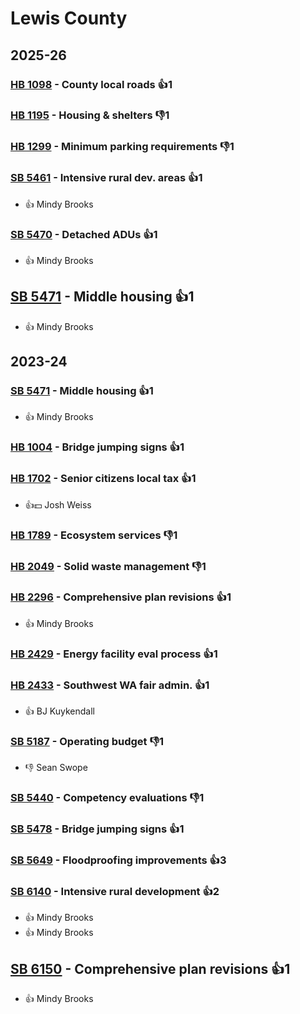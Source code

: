 # Lewis County
## 2025-26

### [HB 1098](/bill/2025-26/hb/1098/) - County local roads 👍1  

### [HB 1195](/bill/2025-26/hb/1195/) - Housing & shelters  👎1 

### [HB 1299](/bill/2025-26/hb/1299/) - Minimum parking requirements  👎1 

### [SB 5461](/bill/2025-26/sb/5461/) - Intensive rural dev. areas 👍1  
* 👍 Mindy Brooks

### [SB 5470](/bill/2025-26/sb/5470/) - Detached ADUs 👍1  
* 👍 Mindy Brooks

## [SB 5471](/bill/2025-26/sb/5471/) - Middle housing 👍1  
* 👍 Mindy Brooks

## 2023-24

### [SB 5471](/bill/2023-24/sb/5471/) - Middle housing 👍1  
* 👍 Mindy Brooks

### [HB 1004](/bill/2023-24/hb/1004/) - Bridge jumping signs 👍1  

### [HB 1702](/bill/2023-24/hb/1702/) - Senior citizens local tax 👍1  
* 👍💵 Josh Weiss

### [HB 1789](/bill/2023-24/hb/1789/) - Ecosystem services  👎1 

### [HB 2049](/bill/2023-24/hb/2049/) - Solid waste management  👎1 

### [HB 2296](/bill/2023-24/hb/2296/) - Comprehensive plan revisions 👍1  
* 👍 Mindy Brooks

### [HB 2429](/bill/2023-24/hb/2429/) - Energy facility eval process 👍1  

### [HB 2433](/bill/2023-24/hb/2433/) - Southwest WA fair admin. 👍1  
* 👍 BJ Kuykendall

### [SB 5187](/bill/2023-24/sb/5187/) - Operating budget  👎1 
* 👎 Sean Swope

### [SB 5440](/bill/2023-24/sb/5440/) - Competency evaluations  👎1 

### [SB 5478](/bill/2023-24/sb/5478/) - Bridge jumping signs 👍1  

### [SB 5649](/bill/2023-24/sb/5649/) - Floodproofing improvements 👍3  

### [SB 6140](/bill/2023-24/sb/6140/) - Intensive rural development 👍2  
* 👍 Mindy Brooks
* 👍 Mindy Brooks

## [SB 6150](/bill/2023-24/sb/6150/) - Comprehensive plan revisions 👍1  
* 👍 Mindy Brooks
